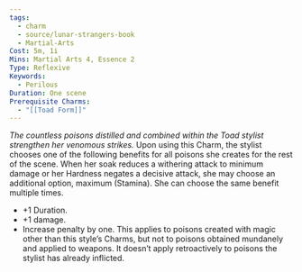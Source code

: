 ```yaml
---
tags:
  - charm
  - source/lunar-strangers-book
  - Martial-Arts
Cost: 5m, 1i
Mins: Martial Arts 4, Essence 2
Type: Reflexive
Keywords:
  - Perilous
Duration: One scene
Prerequisite Charms:
  - "[[Toad Form]]"
---
```

*The countless poisons distilled and combined within the Toad stylist strengthen her venomous strikes.*
Upon using this Charm, the stylist chooses one of the following benefits for all poisons she creates for the rest of the scene. When her soak reduces a withering attack to minimum damage or her Hardness negates a decisive attack, she may choose an additional option, maximum (Stamina). She can choose the same benefit multiple times.
- +1 Duration.
- +1 damage.
- Increase penalty by one.
This applies to poisons created with magic other than this style’s Charms, but not to poisons obtained mundanely and applied to weapons. It doesn’t apply retroactively to poisons the stylist has already inflicted.